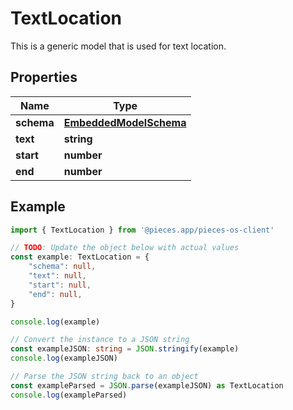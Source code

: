
# TextLocation

This is a generic model that is used for text location.

## Properties

Name | Type
------------ | -------------
**schema** | [**EmbeddedModelSchema**](EmbeddedModelSchema)
**text** | **string**
**start** | **number**
**end** | **number**

## Example

```typescript
import { TextLocation } from '@pieces.app/pieces-os-client'

// TODO: Update the object below with actual values
const example: TextLocation = {
    "schema": null,
    "text": null,
    "start": null,
    "end": null,
}

console.log(example)

// Convert the instance to a JSON string
const exampleJSON: string = JSON.stringify(example)
console.log(exampleJSON)

// Parse the JSON string back to an object
const exampleParsed = JSON.parse(exampleJSON) as TextLocation
console.log(exampleParsed)
```


